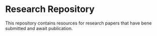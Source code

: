 # Research Repository

This repository contains resources for research papers that have bene submitted and await publication.


